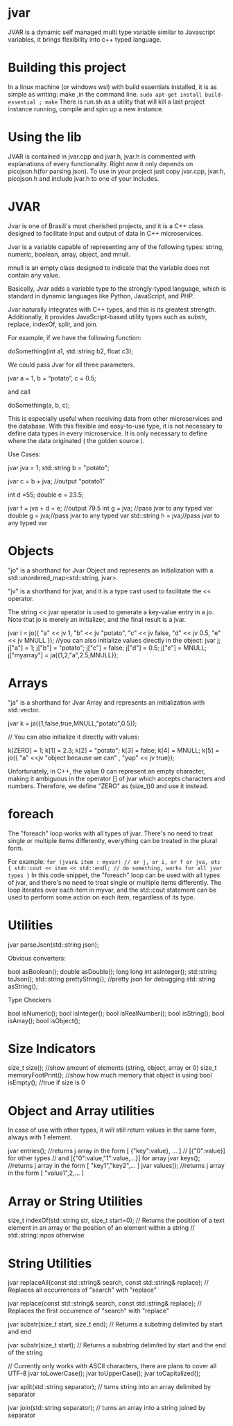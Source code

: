 # jvar
JVAR is a dynamic self managed multi type variable similar to Javascript variables, it brings flexibility into c++ typed language.

# Building this project
In a linux machine (or windows wsl) with build essentials installed, it is as simple as writing: make  ,in the command line.
`
sudo apt-get install build-essential ;
make
`
There is run.sh as a utility that will kill a last project instance running, compile and spin up a new instance.

# Using the lib
JVAR is contained in jvar.cpp and jvar.h, jvar.h is commented with explanations of every functionality. Right now it only depends on picojson.h(for parsing json).
To use in your project just copy jvar.cpp, jvar.h, picojson.h and include jvar.h to one of your includes.

# JVAR

Jvar is one of Brasili's most cherished projects, and it is a C++ class designed to facilitate input and output of data in C++ microservices.

Jvar is a variable capable of representing any of the following types: string, numeric, boolean, array, object, and mnull.

mnull is an empty class designed to indicate that the variable does not contain any value.

Basically, Jvar adds a variable type to the strongly-typed language, which is standard in dynamic languages like Python, JavaScript, and PHP.

Jvar naturally integrates with C++ types, and this is its greatest strength. Additionally, it provides JavaScript-based utility types such as substr, replace, indexOf, split, and join.

For example, if we have the following function:

doSomething(int a1, std::string b2, float c3);


We could pass Jvar for all three parameters.

jvar a = 1, b = “potato”, c = 0.5;


and call

doSomething(a, b, c);

This is especially useful when receiving data from other microservices and the database. With this flexible and easy-to-use type, it is not necessary to define data types in every microservice. It is only necessary to define where the data originated ( the golden source ).

Use Cases:

jvar jva = 1;
std::string b = "potato";

jvar c = b + jva; //output "potato1"

int  d =55;
double e = 23.5;

jvar f = jva + d + e; //output 79.5
int g = jva; //pass jvar to any typed var
double g = jva;//pass jvar to any typed var
std::string h = jva;//pass jvar to any typed var


# Objects

"jo" is a shorthand for Jvar Object and represents an initialization with a std::unordered_map<std::string, jvar>.

"jv" is a shorthand for jvar, and it is a type cast used to facilitate the << operator.

The string << jvar operator is used to generate a key-value entry in a jo. Note that jo is merely an initializer, and the final result is a jvar.

jvar i = jo({
"a" << jv 1,
"b" << jv "potato",
"c" << jv false,
"d" << jv 0.5,
"e" << jv MNULL
});
//you can also initialize values directly in the object:
jvar j;
j["a"] = 1;
j["b"] = "potato";
j["c"] = false;
j["d"] = 0.5;
j["e"] = MNULL;
j["myarray"] = ja({1,2,"a",2.5,MNULL});


# Arrays

"ja" is a shorthand for Jvar Array and represents an initialization with std::vector<jvar>.

jvar k = ja({1,false,true,MNULL,"potato",0.5});

// You can also initialize it directly with values:

k[ZERO] = 1;
k[1] = 2.3;
k[2] = "potato";
k[3] = false;
k[4] = MNULL;
k[5] = jo({ "a" <<jv "object because we can" , "yup" << jv true});


Unfortunately, in C++, the value 0 can represent an empty character, making it ambiguous in the operator [] of jvar which accepts characters and numbers. Therefore, we define "ZERO" as (size_t)0 and use it instead.

# foreach 

The "foreach" loop works with all types of jvar. There's no need to treat single or multiple items differently, everything can be treated in the plural form.

For example:
`
for (jvar& item : myvar) // or j, or i, or f or jva, etc
{
  std::cout << item << std::endl;
  // do something, works for all jvar types
}
`
In this code snippet, the "foreach" loop can be used with all types of jvar, and there's no need to treat single or multiple items differently. The loop iterates over each item in myvar, and the std::cout statement can be used to perform some action on each item, regardless of its type.

# Utilities

jvar parseJson(std::string json);

Obvious converters:

bool asBoolean();
double asDouble();
long long int asInteger();
std::string toJson();
std::string prettyString(); //pretty json for debugging
std::string asString();


Type Checkers

bool isNumeric();
bool isInteger();
bool isRealNumber();
bool isString();
bool isArray();
bool isObject();


# Size Indicators

size_t size(); //show amount of elements (string, object, array or 0)
size_t memoryFootPrint(); //show how much memory that object is using
bool isEmpty(); //true if size is 0


# Object and Array utilities

In case of use with other types, it will still return values in the same form, always with 1 element.

jvar entries(); //returns j array in the form [ {"key":value}, ... ]
// [{"0":value}] for other types
// and [{"0":value,"1":value,...}] for array
jvar keys(); //returns j array in the form [ "key1","key2",... ]
jvar values(); //returns j array in the form [ "value1",2,... ]


# Array or String Utilities

size_t indexOf(std::string str, size_t start=0);
// Returns the position of a text element in an array or the position of an element within a string
// std::string::npos otherwise


# String Utilities

jvar replaceAll(const std::string& search, const std::string& replace);
// Replaces all occurrences of "search" with "replace"

jvar replace(const std::string& search, const std::string& replace);
// Replaces the first occurrence of "search" with "replace"

jvar substr(size_t start, size_t end);
// Returns a substring delimited by start and end

jvar substr(size_t start);
// Returns a substring delimited by start and the end of the string

// Currently only works with ASCII characters, there are plans to cover all UTF-8
jvar toLowerCase();
jvar toUpperCase();
jvar toCapitalized();


jvar split(std::string separator); // turns string into an array delimited by separator

jvar join(std::string separator); // turns an array into a string joined by separator
